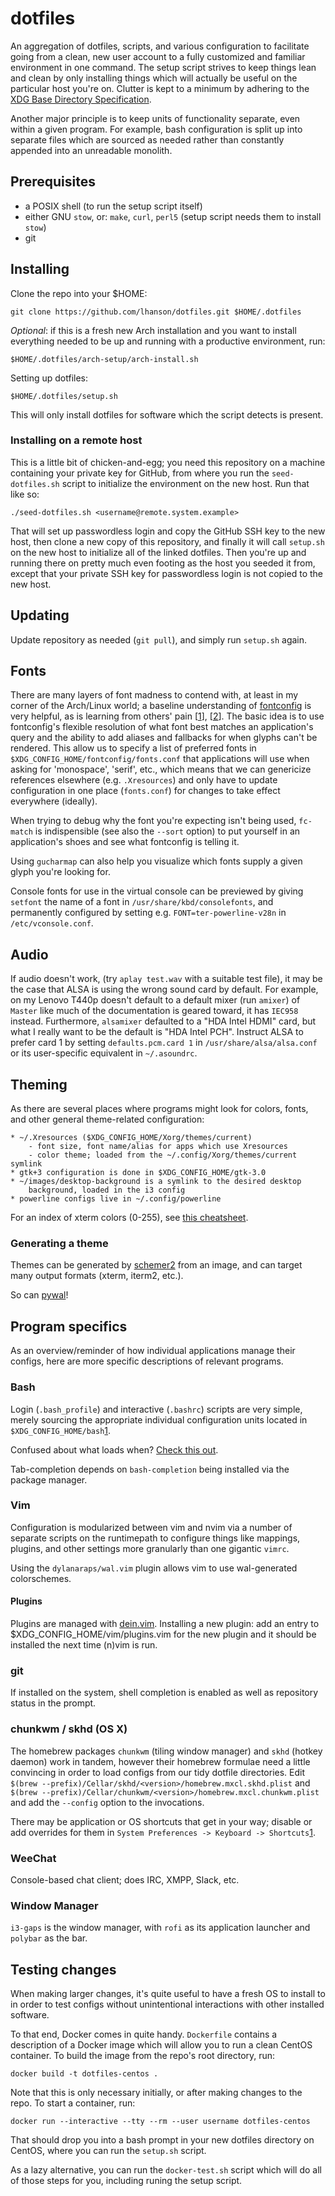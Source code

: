 # dotfiles

An aggregation of dotfiles, scripts, and various configuration to facilitate
going from a clean, new user account to a fully customized and familiar
environment in one command. The setup script strives to keep things lean and
clean by only installing things which will actually be useful on the particular
host you're on. Clutter is kept to a minimum by adhering to the
[XDG Base Directory Specification](https://standards.freedesktop.org/basedir-spec/basedir-spec-latest.html).

Another major principle is to keep units of functionality separate, even within
a given program. For example, bash configuration is split up into separate
files which are sourced as needed rather than constantly appended into an
unreadable monolith.

## Prerequisites

* a POSIX shell (to run the setup script itself)
* either GNU `stow`, or:
	`make`, `curl`, `perl5` (setup script needs them to install `stow`)
* git


## Installing

Clone the repo into your $HOME:

    git clone https://github.com/lhanson/dotfiles.git $HOME/.dotfiles

*Optional*: if this is a fresh new Arch installation and you want to install
everything needed to be up and running with a productive environment, run:

    $HOME/.dotfiles/arch-setup/arch-install.sh

Setting up dotfiles:

    $HOME/.dotfiles/setup.sh

This will only install dotfiles for software which the script detects is present.

### Installing on a remote host

This is a little bit of chicken-and-egg; you need this repository on a machine
containing your private key for GitHub, from where you run the
`seed-dotfiles.sh` script to initialize the environment on the new host.
Run that like so:

	./seed-dotfiles.sh <username@remote.system.example>

That will set up passwordless login and copy the GitHub SSH key to the new
host, then clone a new copy of this repository, and finally it will call
`setup.sh` on the new host to initialize all of the linked dotfiles. Then
you're up and running there on pretty much even footing as the host you seeded
it from, except that your private SSH key for passwordless login is not copied
to the new host.


## Updating

Update repository as needed (`git pull`), and simply run `setup.sh` again.


## Fonts

There are many layers of font madness to contend with, at least in my corner
of the Arch/Linux world; a baseline understanding of
[fontconfig](https://www.freedesktop.org/wiki/Software/fontconfig/) is very
helpful, as is learning from others' pain \[[1](https://eev.ee/blog/2015/05/20/i-stared-into-the-fontconfig-and-the-fontconfig-stared-back-at-me/)\],
\[[2](https://seasonofcode.com/posts/how-to-set-default-fonts-and-font-aliases-on-linux.html)\].
The basic idea is to use fontconfig's flexible resolution of what font best
matches an application's query and the ability to add aliases and fallbacks
for when glyphs can't be rendered. This allow us to specify a list of
preferred fonts in `$XDG_CONFIG_HOME/fontconfig/fonts.conf` that
applications will use when asking for 'monospace', 'serif', etc., which means
that we can genericize references elsewhere (e.g. `.Xresources`) and only
have to update configuration in one place (`fonts.conf`) for changes to take
effect everywhere (ideally).

When trying to debug why the font you're expecting isn't being used,
`fc-match` is indispensible (see also the `--sort` option) to put yourself in
an application's shoes and see what fontconfig is telling it.

Using `gucharmap` can also help you visualize which fonts supply a given glyph
you're looking for.

Console fonts for use in the virtual console can be previewed by giving
`setfont` the name of a font in `/usr/share/kbd/consolefonts`, and permanently
configured by setting e.g. `FONT=ter-powerline-v28n` in `/etc/vconsole.conf`.


## Audio

If audio doesn't work, (try `aplay test.wav` with a suitable test file), it may
be the case that ALSA is using the wrong sound card by default. For example, on
my Lenovo T440p doesn't default to a default mixer (run `amixer`) of `Master`
like much of the documentation is geared toward, it has `IEC958` instead.
Furthermore, `alsamixer` defaulted to a "HDA Intel HDMI" card, but what I really
want to be the default is "HDA Intel PCH". Instruct ALSA to prefer card 1 by
setting `defaults.pcm.card 1` in `/usr/share/alsa/alsa.conf` or its
user-specific equivalent in `~/.asoundrc`.


## Theming

As there are several places where programs might look for colors, fonts, and
other general theme-related configuration:

	* ~/.Xresources ($XDG_CONFIG_HOME/Xorg/themes/current)
		- font size, font name/alias for apps which use Xresources
		- color theme; loaded from the ~/.config/Xorg/themes/current symlink
	* gtk+3 configuration is done in $XDG_CONFIG_HOME/gtk-3.0
	* ~/images/desktop-background is a symlink to the desired desktop
		background, loaded in the i3 config
	* powerline configs live in ~/.config/powerline

For an index of xterm colors (0-255), see [this cheatsheet](https://jonasjacek.github.io/colors/).
### Generating a theme

Themes can be generated by [schemer2](https://github.com/thefryscorer/schemer2)
from an image, and can target many output formats (xterm, iterm2, etc.).

So can [pywal](https://github.com/dylanaraps/pywal)!

## Program specifics

As an overview/reminder of how individual applications manage their configs,
here are more specific descriptions of relevant programs.

### Bash

Login (`.bash_profile`) and interactive (`.bashrc`) scripts are very simple,
merely sourcing the appropriate individual configuration units located in
`$XDG_CONFIG_HOME/bash`[1](https://chr4.org/blog/2014/09/10/conf-dot-d-like-directories-for-zsh-slash-bash-dotfiles/).

Confused about what loads when? [Check this out](https://shreevatsa.wordpress.com/2008/03/30/zshbash-startup-files-loading-order-bashrc-zshrc-etc/).

Tab-completion depends on `bash-completion` being installed via the package manager.

### Vim

Configuration is modularized between vim and nvim via a number of separate
scripts on the runtimepath to configure things like mappings, plugins, and
other settings more granularly than one gigantic `vimrc`.

Using the `dylanaraps/wal.vim` plugin allows vim to use wal-generated
colorschemes.

#### Plugins

Plugins are managed with [dein.vim](⎈https://github.com/Shougo/dein.vim).
Installing a new plugin: add an entry to $XDG_CONFIG_HOME/vim/plugins.vim for
the new plugin and it should be installed the next time (n)vim is run.

### git

If installed on the system, shell completion is enabled as well as repository
status in the prompt.

### chunkwm / skhd (OS X)

The homebrew packages `chunkwm` (tiling window manager) and `skhd`
(hotkey daemon) work in tandem, however their homebrew formulae need a little
convincing in order to load configs from our tidy dotfile directories.
Edit `$(brew --prefix)/Cellar/skhd/<version>/homebrew.mxcl.skhd.plist` and
`$(brew --prefix)/Cellar/chunkwm/<version>/homebrew.mxcl.chunkwm.plist` and
add the `--config` option to the invocations.

There may be application or OS shortcuts that get in your way; disable or add
overrides for them in `System Preferences -> Keyboard -> Shortcuts`[1](https://apple.stackexchange.com/a/286710/5394).


### WeeChat

Console-based chat client; does IRC, XMPP, Slack, etc.


### Window Manager

`i3-gaps` is the window manager, with `rofi` as its application launcher and
`polybar` as the bar.


## Testing changes

When making larger changes, it's quite useful to have a fresh OS to install to
in order to test configs without unintentional interactions with other
installed software.

To that end, Docker comes in quite handy. `Dockerfile` contains a description
of a Docker image which will allow you to run a clean CentOS container. To
build the image from the repo's root directory, run:

    docker build -t dotfiles-centos .

Note that this is only necessary initially, or after making changes to the
repo. To start a container, run:

    docker run --interactive --tty --rm --user username dotfiles-centos

That should drop you into a bash prompt in your new dotfiles directory on
CentOS, where you can run the `setup.sh` script.

As a lazy alternative, you can run the `docker-test.sh` script which will do
all of those steps for you, including runing the setup script.
